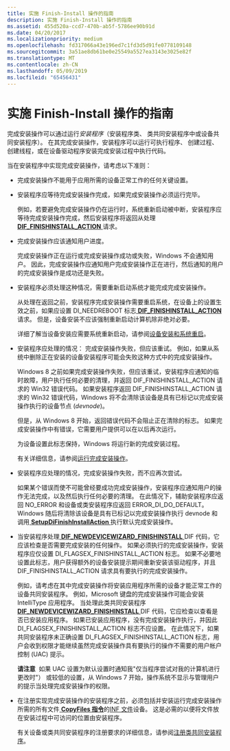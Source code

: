 ```yaml
---
title: 实施 Finish-Install 操作的指南
description: 实施 Finish-Install 操作的指南
ms.assetid: 455d520a-ccd7-470b-ab5f-5786ee90b91d
ms.date: 04/20/2017
ms.localizationpriority: medium
ms.openlocfilehash: fd317066a43e196ed7c1fd3d5d91fe0778109148
ms.sourcegitcommit: 3a51ae8db61be0e25549a5527ea3143e3025e82f
ms.translationtype: MT
ms.contentlocale: zh-CN
ms.lasthandoff: 05/09/2019
ms.locfileid: "65456431"
---
```

# <a name="guidelines-for-implementing-finish-install-actions"></a>实施 Finish-Install 操作的指南


完成安装操作可以通过运行*安装程序*（安装程序类、 类共同安装程序中或设备共同安装程序）。 在其完成安装操作，安装程序可以运行可执行程序、 创建过程、 创建线程，或在设备驱动程序安装完成安装过程中执行代码。

当在安装程序中实现完成安装操作，请考虑以下准则：

-   完成安装操作不能用于应用所需的设备正常工作的任何关键设置。

-   安装程序应等待完成安装操作完成，如果完成安装操作必须运行完毕。

    例如，若要避免完成安装操作仍在运行时，系统重新启动被中断，安装程序应等待完成安装操作完成，然后安装程序将返回从处理[ **DIF_FINISHINSTALL_ACTION** ](https://msdn.microsoft.com/library/windows/hardware/ff543684)请求。

-   完成安装操作应该通知用户进度。

    完成安装操作正在运行或完成安装操作成功或失败，Windows 不会通知用户。 因此，完成安装操作应通知用户完成安装操作正在进行，然后通知的用户的完成安装操作是成功还是失败。

-   安装程序必须处理这种情况，需要重新启动系统才能完成完成安装操作。

    从处理在返回之前，安装程序完成安装操作需要重启系统，在设备上的设置生效之前，如果应设置 DI_NEEDREBOOT 标志[ **DIF_FINISHINSTALL_ACTION** ](https://msdn.microsoft.com/library/windows/hardware/ff543684)请求。 但是，设备安装不应该强制重新启动计算机除非绝对必要。

    详细了解当设备安装应需要系统重新启动，请参阅[设备安装和系统重启](device-installations-and-system-restarts.md)。

-   安装程序应处理的情况： 完成安装操作失败，但应该重试。 例如，如果从系统中删除正在安装的设备安装程序可能会失败这种方式中的完成安装操作。

    Windows 8 之前如果完成安装操作失败，但应该重试，安装程序应通知的临时故障，用户执行任何必要的清理，并返回 DIF_FINISHINSTALL_ACTION 请求的 Win32 错误代码。 如果安装程序返回 DIF_FINISHINSTALL_ACTION 请求的 Win32 错误代码，Windows 将不会清除该设备是具有已标记以完成安装操作执行的设备节点 (*devnode*)。

    但是，从 Windows 8 开始，返回错误代码不会阻止正在清除的标志。 如果完成安装操作中有错误，它需要用户提供可以在以后再次运行。

    为设备设置此标志保持，Windows 将运行新的完成安装过程。

    有关详细信息，请参阅[运行完成安装操作](running-finish-install-actions.md)。

-   安装程序应处理的情况，完成安装操作失败，而不应再次尝试。

    如果某个错误而使不可能曾经要成功完成安装操作，安装程序应通知用户的操作无法完成，以及然后执行任何必要的清理。 在此情况下，辅助安装程序应返回 NO_ERROR 和设备或类安装程序应返回 ERROR_DI_DO_DEFAULT。 Windows 随后将清除该设备是具有已标记以完成安装操作执行 devnode 和调用[ **SetupDiFinishInstallAction** ](https://msdn.microsoft.com/library/windows/hardware/ff551022)执行默认完成安装操作。

-   当安装程序处理[ **DIF_NEWDEVICEWIZARD_FINISHINSTALL** ](https://msdn.microsoft.com/library/windows/hardware/ff543702) DIF 代码，它应该检查是否需要完成安装的任何操作。 如果必须执行的完成安装操作，安装程序应仅设置 DI_FLAGSEX_FINISHINSTALL_ACTION 标志。 如果不必要地设置此标志，用户获得额外的设备安装提示期间重新安装该驱动程序，并且 DIF_FINISHINSTALL_ACTION 请求具有要执行的完成安装操作。

    例如，请考虑在其中完成安装操作将安装应用程序所需的设备才能正常工作的设备共同安装程序。 例如，Microsoft 键盘的完成安装操作可能会安装 IntelliType 应用程序。 当处理此类共同安装程序[ **DIF_NEWDEVICEWIZARD_FINISHINSTALL** ](https://msdn.microsoft.com/library/windows/hardware/ff543702) DIF 代码，它应检查以查看是否已安装应用程序。 如果已安装应用程序，没有完成安装操作执行，并因此 DI_FLAGSEX_FINISHINSTALL_ACTION 标志不应设置。 在此情况下，如果共同安装程序未正确设置 DI_FLAGSEX_FINISHINSTALL_ACTION 标志，用户会收到权限才能继续虽然完成安装操作具有要执行的操作不需要的用户帐户控制 (UAC) 提示。

    **请注意**  如果 UAC 设置为默认设置时通知我"仅当程序尝试对我的计算机进行更改时"） 或较低的设置，从 Windows 7 开始，操作系统不显示与管理用户的提示当处理完成安装操作的权限。

     

-   在注册实现完成安装操作的安装程序之前，必须包括并安装运行完成安装操作所需的所有文件[ **CopyFiles 指令**](inf-copyfiles-directive.md)的[INF 文件](overview-of-inf-files.md)设备。 这是必需的以便将文件放在安装过程中可访问的位置由安装程序。

    有关设备或类共同安装程序的注册要求的详细信息，请参阅[注册类共同安装程序](registering-a-class-co-installer.md)。

 

 





